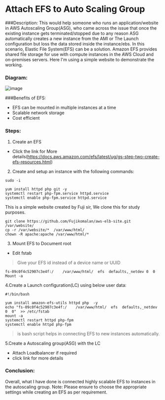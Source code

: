 # **Attach EFS to Auto Scaling Group**
###Description:
This would help someone who runs an application/website in AWS Autoscaling Group(ASG), who came across the issue that once the existing instance gets terminated/stopped due to any reason  ASG automatically creates a new instance from the AMI or The Launch configuration but loss the data stored inside the instance/ebs. In this scenario, Elastic File System(EFS) can be a solution.
Amazon EFS provides shared file storage for use with compute instances in the AWS Cloud and on-premises servers.
Here I'm using a simple website to demonstrate the working.

### Diagram:
![image](https://github.com/Akshay-Gk/AWS-projects/assets/112197849/ad48eda7-b14a-4268-a28a-17d6058e1566)

###Benefits of EFS:
* EFS can be mounted in multiple instances at a time
* Scalable network storage
* Cost efficient

### Steps:

1. Create an EFS 
 * Click the link for More details(https://docs.aws.amazon.com/efs/latest/ug/gs-step-two-create-efs-resources.html)
2. Create and setup an instance with the following commands:
```
sudo -i

yum install httpd php git -y
systemctl restart php-fpm.service httpd.service
systemctl enable php-fpm.service httpd.service
```
This is a simple website created by Fuji sir, We clone this for study purposes.
```
git clone https://github.com/Fujikomalan/aws-elb-site.git  /var/website/   
cp -r /var/website/*  /var/www/html/
chown -R apache:apache /var/www/html/*
```
3. Mount EFS to Document root
* Edit fstab
> Give your EFS id instead of a device name or UUID 
```
fs-09c0f4c52907c3e4f:/    /var/www/html/  efs  defaults,_netdev 0  0
Mount -a
```
4.Create a Launch configuration(LC) using below user data:
```
#!/bin/bash

yum install amazon-efs-utils httpd php  -y
echo "fs-09c0f4c52907c3e4f:/    /var/www/html/  efs  defaults,_netdev  0  0"  >> /etc/fstab
mount -a
systemctl restart httpd php-fpm
systemctl enable httpd php-fpm
```
> is bash script helps in connecting EFS to new instances automatically. 

5.Create a Autoscaling group(ASG) with the LC
* Attach Loadbalancer if required
* click link for more details


### Conclusion:
Overall, what I have done is connected highly scalable EFS to instances in the autoscaling group.
Note: Please ensure to choose the appropriate settings while creating an EFS as per requirement.



